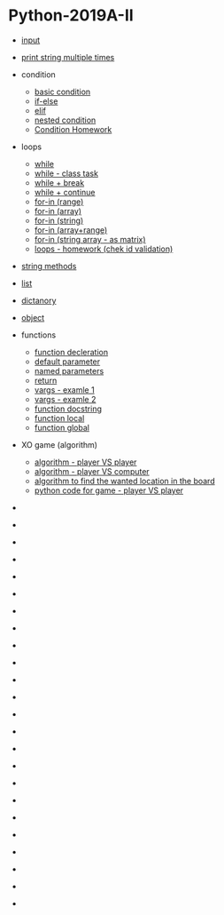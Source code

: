 # Python-2019A-II
* [input](https://github.com/AnnaKarpf/Python-2019A-II/blob/master/Day%2002%20-%2031.10.2018/00_input.py)
* [print string multiple times](https://github.com/AnnaKarpf/Python-2019A-II/blob/master/Day%2002%20-%2031.10.2018/01_input.py)
* condition
  * [basic condition](https://github.com/AnnaKarpf/Python-2019A-II/blob/master/Day%2002%20-%2031.10.2018/02_basic%20condition.py)
  * [if-else](https://github.com/AnnaKarpf/Python-2019A-II/blob/master/Day%2002%20-%2031.10.2018/03_if%20else.py)
  * [elif](https://github.com/AnnaKarpf/Python-2019A-II/blob/master/Day%2002%20-%2031.10.2018/05_if%20elif.py)
  * [nested condition](https://github.com/AnnaKarpf/Python-2019A-II/blob/master/Day%2002%20-%2031.10.2018/06_nested%20condition.py)
  * [Condition Homework](https://github.com/AnnaKarpf/Python-2019A-II/blob/master/Day%2002%20-%2031.10.2018/Homework.md)
* loops
  * [while](https://github.com/AnnaKarpf/Python-2019A-II/blob/master/Day%2003%20-%2007.11.2018/00_while.py)
  * [while - class task](https://github.com/AnnaKarpf/Python-2019A-II/blob/master/Day%2003%20-%2007.11.2018/02_while%20-%20class%20task.md)
  * [while + break](https://github.com/AnnaKarpf/Python-2019A-II/blob/master/Day%2003%20-%2007.11.2018/08_while%20%2B%20break.py)
  * [while + continue](https://github.com/AnnaKarpf/Python-2019A-II/blob/master/Day%2003%20-%2007.11.2018/09_while%20%2B%20continue.py)
  * [for-in (range)](https://github.com/AnnaKarpf/Python-2019A-II/blob/master/Day%2003%20-%2007.11.2018/03_for%20in%20%2B%20range.py)
  * [for-in (array)](https://github.com/AnnaKarpf/Python-2019A-II/blob/master/Day%2003%20-%2007.11.2018/04_for%20in%20%2B%20array.py)
  * [for-in (string)](https://github.com/AnnaKarpf/Python-2019A-II/blob/master/Day%2003%20-%2007.11.2018/05_for%20in%20%2B%20string.py)
  * [for-in (array+range)](https://github.com/AnnaKarpf/Python-2019A-II/blob/master/Day%2003%20-%2007.11.2018/06_for%20in%20%2B%20array%20%2B%20range.py)
  * [for-in (string array - as matrix)](https://github.com/AnnaKarpf/Python-2019A-II/blob/master/Day%2003%20-%2007.11.2018/07_for%20in%20%2B%20string%20array.py)
  * [loops - homework (chek id validation)](https://github.com/AnnaKarpf/Python-2019A-II/blob/master/Day%2003%20-%2007.11.2018/Home%20task%20-%20chek%20id%20validation.pdf)
* [string methods](https://github.com/AnnaKarpf/Python-2019A-II/blob/master/Day%2003%20-%2007.11.2018/10_string%20methods.py)
* [list](https://github.com/AnnaKarpf/Python-2019A-II/blob/master/Day%2004%20-%2014.11.2018/00_list.py)
* [dictanory](https://github.com/AnnaKarpf/Python-2019A-II/blob/master/Day%2004%20-%2014.11.2018/01_dictanory.py)
* [object](https://github.com/AnnaKarpf/Python-2019A-II/blob/master/Day%2004%20-%2014.11.2018/02_object%20with%20validation.py)
* functions
  * [function decleration](https://github.com/AnnaKarpf/Python-2019A-II/blob/master/Day%2004%20-%2014.11.2018/03_function.py)
  * [default parameter](https://github.com/AnnaKarpf/Python-2019A-II/blob/master/Day%2004%20-%2014.11.2018/04_default%20parameter.py)
  * [named parameters](https://github.com/AnnaKarpf/Python-2019A-II/blob/master/Day%2004%20-%2014.11.2018/05_named%20parameters.py)
  * [return](https://github.com/AnnaKarpf/Python-2019A-II/blob/master/Day%2004%20-%2014.11.2018/06_return.py)
  * [vargs - examle 1](https://github.com/AnnaKarpf/Python-2019A-II/blob/master/Day%2004%20-%2014.11.2018/07_vargs.py)
  * [vargs - examle 2](https://github.com/AnnaKarpf/Python-2019A-II/blob/master/Day%2004%20-%2014.11.2018/08_vargs.py)
  * [function docstring](https://github.com/AnnaKarpf/Python-2019A-II/blob/master/Day%2008%20-%2012.12.2018/01_function_docstring.py)
  * [function local](https://github.com/AnnaKarpf/Python-2019A-II/blob/master/Day%2008%20-%2012.12.2018/02_function_local.py)
  * [function global](https://github.com/AnnaKarpf/Python-2019A-II/blob/master/Day%2008%20-%2012.12.2018/03_function_global.py)
  
* XO game (algorithm)
  * [algorithm - player VS player](https://github.com/AnnaKarpf/Python-2019A-II/blob/master/Day%2006%20-%2028.11.2018/XO%20Game%20algorithm.docx)
  * [algorithm - player VS computer](https://github.com/AnnaKarpf/Python-2019A-II/blob/master/Day%2006%20-%2028.11.2018/XO%20Game%20algorithm%20-%20player%20VS%20computer.docx)
  * [algorithm to find the wanted location in the board](https://github.com/AnnaKarpf/Python-2019A-II/blob/master/Day%2007%20-%2005.12.2018/XO%20Game%20algorithm.docx)
  * [python code for game - player VS player](https://github.com/AnnaKarpf/Python-2019A-II/tree/master/Day%2007%20-%2005.12.2018/00_XO%20game%20-%20full%20code)




* []()
* []()
* []()
* []()
* []()
* []()
* []()
* []()
* []()
* []()
* []()
* []()
* []()
* []()
* []()
* []()
* []()
* []()
* []()
* []()
* []()
* []()
* []()
* []()
